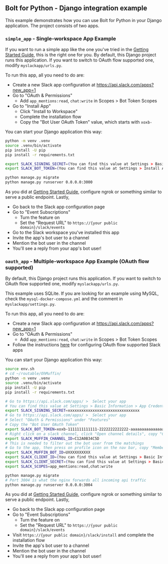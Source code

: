## Bolt for Python - Django integration example

This example demonstrates how you can use Bolt for Python in your Django application. The project consists of two apps.

### `simple_app` - Single-workspace App Example

If you want to run a simple app like the one you've tried in the [Getting Started Guide](https://slack.dev/bolt-python/tutorial/getting-started), this is the right one for you. By default, this Django project runs this application. If you want to switch to OAuth flow supported one, modify `myslackapp/urls.py`.

To run this app, all you need to do are:

* Create a new Slack app configuration at https://api.slack.com/apps?new_app=1
* Go to "OAuth & Permissions"
  * Add `app_mentions:read`, `chat:write` in Scopes > Bot Token Scopes
* Go to "Install App"
  * Click "Install to Workspace"
  * Complete the installation flow
  * Copy the "Bot User OAuth Token" value, which starts with `xoxb-`

You can start your Django application this way:

```bash
python -m venv .venv
source .venv/bin/activate
pip install -U pip
pip install -r requirements.txt

export SLACK_SIGNING_SECRET=(You can find this value at Settings > Basic Information > App Credentials > Signing Secret)
export SLACK_BOT_TOKEN=(You can find this value at Settings > Install App > Bot User OAuth Token)

python manage.py migrate
python manage.py runserver 0.0.0.0:3000
```

As you did at [Getting Started Guide](https://slack.dev/bolt-python/tutorial/getting-started), configure ngrok or something similar to serve a public endpoint. Lastly,

* Go back to the Slack app configuration page
* Go to "Event Subscriptions"
  * Turn the feature on
  * Set the "Request URL" to `https://{your public domain}/slack/events`
* Go to the Slack workspace you've installed this app
* Invite the app's bot user to a channel
* Mention the bot user in the channel
* You'll see a reply from your app's bot user!

### `oauth_app` - Multiple-workspace App Example (OAuth flow supported)

By default, this Django project runs this application. If you want to switch to OAuth flow supported one, modify `myslackapp/urls.py`. 

This example uses SQLite. If you are looking for an example using MySQL, check the `mysql-docker-compose.yml` and the comment in `myslackapp/settings.py`.


To run this app, all you need to do are:

* Create a new Slack app configuration at https://api.slack.com/apps?new_app=1
* Go to "OAuth & Permissions"
  * Add `app_mentions:read`, `chat:write` in Scopes > Bot Token Scopes
* Follow the instructions [here](https://slack.dev/bolt-python/concepts#authenticating-oauth) for configuring OAuth flow supported Slack apps

You can start your Django application this way:

```bash
source env.sh
# cd ~/routable/OhMuffin/
python -m venv .venv
source .venv/bin/activate
pip install -U pip
pip install -r requirements.txt

# Go to https://api.slack.com/apps/ >  Select your app
# You can find this value at Settings > Basic Information > App Credentials > Signing Secret
export SLACK_SIGNING_SECRET=xxxxxxxxxxxxxxxxxxxxxxxxxxxxxxxx
# Go to https://api.slack.com/apps/ >  Select your app
# Select "OAuth & Permissions" under "Features"
# Copy the "Bot User OAuth Token"
export SLACK_BOT_TOKEN=xoxb-1111111111111-2222222222222-aaaaaaaaaaaaaaaaaaaaaaaa
# Right click on a slack channel, click "Open channel details", copy "Channel ID" at the bottom of the modal
export SLACK_MUFFIN_CHANNEL_ID=C12A0B34C5D
# This is needed to filter out the bot user from the matchings
# Go to the app, then press on profile icon on the nav bar, copy "Member ID" at the bottom of the modal
export SLACK_MUFFIN_BOT_ID=UXXXXXXXXXX
export SLACK_CLIENT_ID=(You can find this value at Settings > Basic Information > App Credentials > Client ID)
export SLACK_CLIENT_SECRET=(You can find this value at Settings > Basic Information > App Credentials > Client Secret)
export SLACK_SCOPES=app_mentions:read,chat:write

python manage.py migrate
# Port 3004 is what the nginx forwards all incoming api traffic
python manage.py runserver 0.0.0.0:3004
```

As you did at [Getting Started Guide](https://slack.dev/bolt-python/tutorial/getting-started), configure ngrok or something similar to serve a public endpoint. Lastly,

* Go back to the Slack app configuration page
* Go to "Event Subscriptions"
  * Turn the feature on
  * Set the "Request URL" to `https://{your public domain}/slack/events`
* Visit `https://{your public domain}/slack/install` and complete the installation flow
* Invite the app's bot user to a channel
* Mention the bot user in the channel
* You'll see a reply from your app's bot user!
